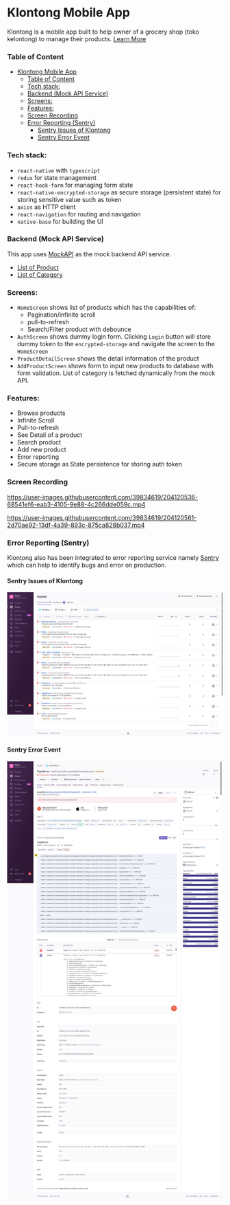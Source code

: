 # Klontong Mobile App
Klontong is a mobile app built to help owner of a grocery shop (toko kelontong) to manage their products. [Learn More](https://github.com/brik-id/test-m)

### Table of Content
- [Klontong Mobile App](#klontong-mobile-app)
    - [Table of Content](#table-of-content)
    - [Tech stack:](#tech-stack)
    - [Backend (Mock API Service)](#backend-mock-api-service)
    - [Screens:](#screens)
    - [Features:](#features)
    - [Screen Recording](#screen-recording)
    - [Error Reporting (Sentry)](#error-reporting-sentry)
      - [Sentry Issues of Klontong](#sentry-issues-of-klontong)
      - [Sentry Error Event](#sentry-error-event)

### Tech stack:
- `react-native` with `typescript`
- `redux` for state management
- `react-hook-form` for managing form state
- `react-native-encrypted-storage` as secure storage (persistent state) for storing sensitive value such as token
- `axios` as HTTP client
- `react-navigation` for routing and navigation
- `native-base` for building the UI

### Backend (Mock API Service)
This app uses [MockAPI](https://mockapi.io) as the mock backend API service.
- [List of Product](https://637e23df9c2635df8f9a3ec6.mockapi.io/api/v1/products)
- [List of Category](https://637e23df9c2635df8f9a3ec6.mockapi.io/api/v1/category)

### Screens:
- `HomeScreen` shows list of products which has the capabilities of:
  - Pagination/infinite scroll 
  - pull-to-refresh 
  - Search/Filter product with debounce
- `AuthScreen` shows dummy login form. Clicking `Login` button will store dummy token to the `encrypted-storage` and navigate the screen to the `HomeScreen`
- `ProductDetailScreen` shows the detail information of the product
- `AddProductScreen` shows form to input new products to database with form validation. List of category is fetched dynamically from the mock API.

### Features:
- Browse products
- Infinite Scroll
- Pull-to-refresh
- See Detail of a product
- Search product
- Add new product 
- Error reporting
- Secure storage as State persistence for storing auth token

### Screen Recording

https://user-images.githubusercontent.com/39834619/204120536-68541ef6-eab3-4105-9e88-4c266dde059c.mp4

https://user-images.githubusercontent.com/39834619/204120561-2d70ae92-13df-4a39-893c-875ca828b037.mp4


### Error Reporting (Sentry)
Klontong also has been integrated to error reporting service namely [Sentry](https://sentry.io/) which can help to identify bugs and error on production.

#### Sentry Issues of Klontong
![Sentry Issues of Klontong](media/Web%20capture_27-11-2022_114231_sentry.io.jpeg)
#### Sentry Error Event
![Sentry Error Event](media/Web%20capture_27-11-2022_114315_sentry.io.jpeg)

